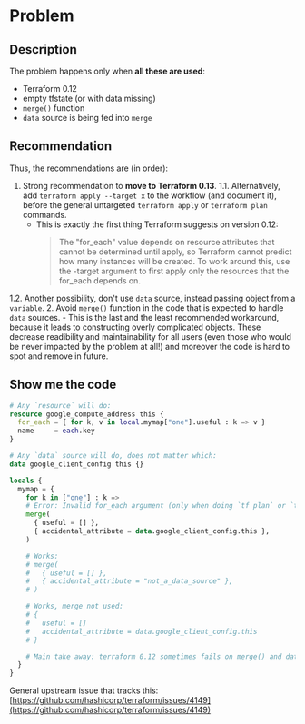 # Problem

## Description

The problem happens only when **all these are used**:

- Terraform 0.12
- empty tfstate (or with data missing)
- `merge()` function
- `data` source is being fed into `merge`

## Recommendation

Thus, the recommendations are (in order):

1. Strong recommendation to **move to Terraform 0.13**.
1.1. Alternatively, add `terraform apply --target x` to the workflow (and document it), before the general untargeted `terraform apply` or `terraform plan` commands.
    - This is exactly the first thing Terraform suggests on version 0.12:
      > The "for_each" value depends on resource attributes that cannot be determined
      > until apply, so Terraform cannot predict how many instances will be created.
      > To work around this, use the -target argument to first apply only the
      > resources that the for_each depends on.

1.2. Another possibility, don't use `data` source, instead passing object from a `variable`.
2. Avoid `merge()` function in the code that is expected to handle `data` sources.
    - This is the last and the least recommended workaround, because
      it leads to constructing overly complicated objects. These decrease readibility and maintainability for all users (even those who would be never impacted by the problem at all!) and moreover the code is hard to spot and remove in future.

## Show me the code

```terraform
# Any `resource` will do:
resource google_compute_address this {
  for_each = { for k, v in local.mymap["one"].useful : k => v }
  name     = each.key
}

# Any `data` source will do, does not matter which:
data google_client_config this {}

locals {
  mymap = {
    for k in ["one"] : k =>
    # Error: Invalid for_each argument (only when doing `tf plan` or `tf destroy` on an empty state)
    merge(
      { useful = [] },
      { accidental_attribute = data.google_client_config.this },
    )

    # Works:
    # merge(
    #   { useful = [] },
    #   { accidental_attribute = "not_a_data_source" },
    # )

    # Works, merge not used:
    # {
    #   useful = []
    #   accidental_attribute = data.google_client_config.this
    # }

    # Main take away: terraform 0.12 sometimes fails on merge() and data.* combined. Do not blame flatten() or lookup() functions.
  }
}
```

General upstream issue that tracks this: [https://github.com/hashicorp/terraform/issues/4149](https://github.com/hashicorp/terraform/issues/4149)
